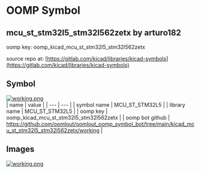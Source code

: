 # OOMP Symbol  
## mcu_st_stm32l5_stm32l562zetx  by arturo182  
  
oomp key: oomp_kicad_mcu_st_stm32l5_stm32l562zetx  
  
source repo at: [https://gitlab.com/kicad/libraries/kicad-symbols](https://gitlab.com/kicad/libraries/kicad-symbols)  
## Symbol  
  
[![working.png](working_600.png)](working.png)  
| name | value | 
| --- | --- | 
| symbol name | MCU_ST_STM32L5 | 
| library name | MCU_ST_STM32L5 | 
| oomp key | oomp_kicad_mcu_st_stm32l5_stm32l562zetx | 
| oomp bot github | https://github.com/oomlout/oomlout_oomp_symbol_bot/tree/main/kicad_mcu_st_stm32l5_stm32l562zetx/working | 
## Images  
  
[![working.png](working_140.png)](working.png)  
